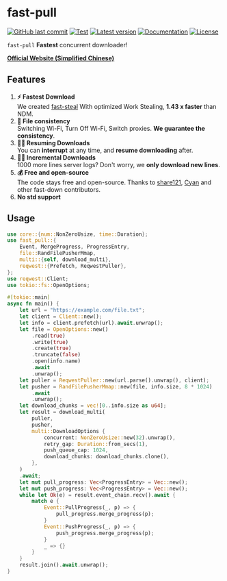 # fast-pull

[![GitHub last commit](https://img.shields.io/github/last-commit/fast-down/core/main)](https://github.com/fast-down/core/commits/main)
[![Test](https://github.com/fast-down/core/workflows/Test/badge.svg)](https://github.com/fast-down/core/actions)
[![Latest version](https://img.shields.io/crates/v/fast-pull.svg)](https://crates.io/crates/fast-pull)
[![Documentation](https://docs.rs/fast-pull/badge.svg)](https://docs.rs/fast-pull)
[![License](https://img.shields.io/crates/l/fast-pull.svg)](https://github.com/fast-down/core/blob/main/crates/fast-pull/LICENSE)

`fast-pull` **Fastest** concurrent downloader!

**[Official Website (Simplified Chinese)](https://fast.s121.top/)**

## Features

1. **⚡️ Fastest Download**  
   We created [fast-steal](https://github.com/fast-down/fast-steal) With optimized Work Stealing, **1.43 x faster** than
   NDM.
2. **🔄 File consistency**  
   Switching Wi-Fi, Turn Off Wi-Fi, Switch proxies. **We guarantee the consistency**.
3. **⛓️‍💥 Resuming Downloads**  
   You can **interrupt** at any time, and **resume downloading** after.
4. **⛓️‍💥 Incremental Downloads**  
   1000 more lines server logs? Don't worry, we **only download new lines**.
5. **💰 Free and open-source**  
   The code stays free and open-source. Thanks to [share121](https://github.com/share121), [Cyan](https://github.com/CyanChanges) and other fast-down contributors.
6. **No std support**

## Usage

```rust
use core::{num::NonZeroUsize, time::Duration};
use fast_pull::{
    Event, MergeProgress, ProgressEntry,
    file::RandFilePusherMmap,
    multi::{self, download_multi},
    reqwest::{Prefetch, ReqwestPuller},
};
use reqwest::Client;
use tokio::fs::OpenOptions;

#[tokio::main]
async fn main() {
    let url = "https://example.com/file.txt";
    let client = Client::new();
    let info = client.prefetch(url).await.unwrap();
    let file = OpenOptions::new()
        .read(true)
        .write(true)
        .create(true)
        .truncate(false)
        .open(info.name)
        .await
        .unwrap();
    let puller = ReqwestPuller::new(url.parse().unwrap(), client);
    let pusher = RandFilePusherMmap::new(file, info.size, 8 * 1024)
        .await
        .unwrap();
    let download_chunks = vec![0..info.size as u64];
    let result = download_multi(
        puller,
        pusher,
        multi::DownloadOptions {
            concurrent: NonZeroUsize::new(32).unwrap(),
            retry_gap: Duration::from_secs(1),
            push_queue_cap: 1024,
            download_chunks: download_chunks.clone(),
        },
    )
    .await;
    let mut pull_progress: Vec<ProgressEntry> = Vec::new();
    let mut push_progress: Vec<ProgressEntry> = Vec::new();
    while let Ok(e) = result.event_chain.recv().await {
        match e {
            Event::PullProgress(_, p) => {
                pull_progress.merge_progress(p);
            }
            Event::PushProgress(_, p) => {
                push_progress.merge_progress(p);
            }
            _ => {}
        }
    }
    result.join().await.unwrap();
}
```
